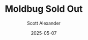 ---
layout: podcast
title: "Moldbug Sold Out"
author: Scott Alexander
description: https://www.astralcodexten.com/p/moldbug-sold-out
date: 2025-05-07
length: 8861188
duration: 2215
guid: moldbug-sold-out
---
